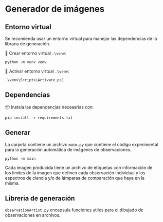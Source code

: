 # Generador de imágenes

## Entorno virtual

Se recomienda usar un entorno virtual para manejar las dependencias de la libraria de generación.

🔨 Crear entorno virtual `.\venv`:
```
python -m venv venv
```

🚀 Activar entorno virtual `.\venv`:
```
.\venv\Scripts\Activate.ps1
```

## Dependencias

📦 Instala las dependencias neceasrias con:
```
pip install -r requirements.txt
```

## Generar

La carpeta contiene un archivo `main.py` que contiene el código experimental para la generación automática de imágenes de observaciones.

```
python -m main 
```

Cada imagen producida tiene un archivo de etiquetas con información de los límites de la imagen que definen cada observación individual y los espectros de ciencia y/o de lámparas de comparación que haya en la misma.

## Libreria de generación

`observationArtist.py` encapsula funciones utiles para el dibujado de observaciones en archivos.
